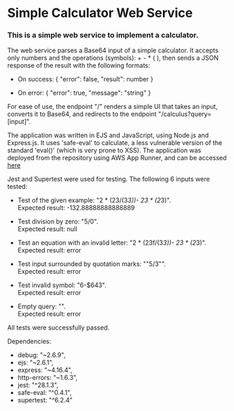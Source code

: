 # Simple Calculator Web Service
### This is a simple web service to implement a calculator.  

The web service parses a Base64 input of a simple calculator. It accepts only numbers and the operations (symbols): + - * ( ),
then sends a JSON response of the result with the following formats:  

- On success: { "error": false, "result": number }  

- On error: { "error": true, "message": "string" }  

For ease of use, the endpoint "/" renders a simple UI that takes an input, converts it to Base64, and redirects to the endpoint "/calculus?query=[input]".  

The application was written in EJS and JavaScript, using Node.js and Express.js. It uses 'safe-eval' to calculate, a less vulnerable version of the standard 'eval()' (which is very prone to XSS).
The application was deployed from the repository using AWS App Runner, and can be accessed [here](https://byva2nabtm.us-east-2.awsapprunner.com)

Jest and Supertest were used for testing. The following 6 inputs were tested:  
- Test of the given example: "2 * (23/(3*3))- 23 * (2*3)".  
Expected result: -132.88888888888889

- Test division by zero: "5/0".  
Expected result: null

- Test an equation with an invalid letter: "2 * (23f/(3*3))- 23 * (2*3)".  
Expected result: error

- Test input surrounded by quotation marks: ""5/3"".  
Expected result: error

- Test invalid symbol: "6-$643".  
Expected result: error

- Empty query: "".  
Expected result: error

All tests were successfully passed.

Dependencies:
- debug: "~2.6.9",
- ejs: "~2.6.1",
- express: "~4.16.4",
- http-errors: "~1.6.3",
- jest: "^28.1.3",
- safe-eval: "^0.4.1",
- supertest: "^6.2.4"
